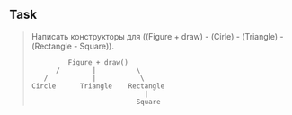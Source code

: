 ## Task

> Написать конструкторы для ((Figure + draw) - (Cirle) - (Triangle) - (Rectangle - Square)).
> 
> ```
>          Figure + draw()
>       /        |          \
>    /           |           \
> Circle      Triangle    Rectangle
>                             |
>                           Square
> ```
> 
